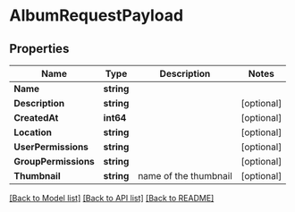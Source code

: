 # AlbumRequestPayload

## Properties

Name | Type | Description | Notes
------------ | ------------- | ------------- | -------------
**Name** | **string** |  | 
**Description** | **string** |  | [optional] 
**CreatedAt** | **int64** |  | [optional] 
**Location** | **string** |  | [optional] 
**UserPermissions** | **string** |  | [optional] 
**GroupPermissions** | **string** |  | [optional] 
**Thumbnail** | **string** | name of the thumbnail | [optional] 

[[Back to Model list]](../README.md#documentation-for-models) [[Back to API list]](../README.md#documentation-for-api-endpoints) [[Back to README]](../README.md)


